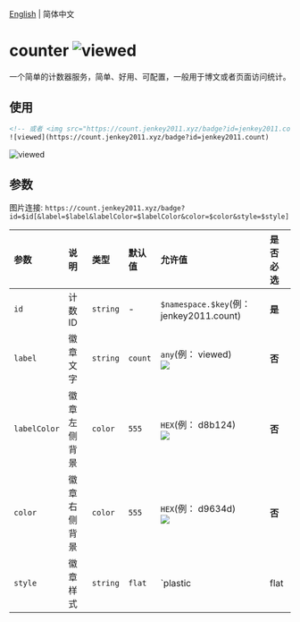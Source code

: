 [English](./README.md) | 简体中文
# counter ![viewed](https://count.jenkey2011.xyz/badge?id=jenkey2011.count_viewed)

一个简单的计数器服务，简单、好用、可配置，一般用于博文或者页面访问统计。

## 使用

```html
<!-- 或者 <img src="https://count.jenkey2011.xyz/badge?id=jenkey2011.count"> -->
![viewed](https://count.jenkey2011.xyz/badge?id=jenkey2011.count)
```
![viewed](https://count.jenkey2011.xyz/badge?id=jenkey2011.count)

## 参数

图片连接: `https://count.jenkey2011.xyz/badge?id=$id[&label=$label&labelColor=$labelColor&color=$color&style=$style]`

|  参数 |  说明 | 类型 | 默认值 | 允许值 | 是否必选
| :------------ | :------------ |:------------ |:------------ |:------------ | :------------ |
| `id` | 计数ID  | `string`  | - | `$namespace.$key`(例： jenkey2011.count)  |  **是** |
| `label` | 徽章文字  | `string` | `count` | `any`(例： viewed) <br/>![](https://count.jenkey2011.xyz/badge?id=jenkey2011.count&label=viewed) | **否** |
| `labelColor` | 徽章左侧背景  | `color`  | `555`  | `HEX`(例： d8b124)  <br/>![](https://count.jenkey2011.xyz/badge?id=jenkey2011.count&labelColor=d8b124)| **否** |
| `color` | 徽章右侧背景 | `color`  | `555`  | `HEX`(例： d9634d) <br/>![](https://count.jenkey2011.xyz/badge?id=jenkey2011.count&color=d9634d)| **否** |
| `style` | 徽章样式  | `string`  | `flat`  | `plastic | flat | flat-square | for-the-badge | social` (例： for-the-badge) <br/>![](https://count.jenkey2011.xyz/badge?id=jenkey2011.count&style=for-the-badge) | **否** |